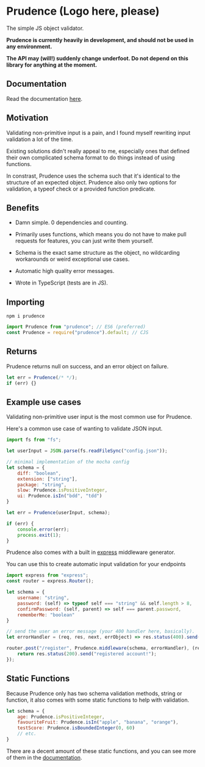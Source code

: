 # Prudence (Logo here, please)

The simple JS object validator.

**Prudence is currently heavily in development, and should not be used in any
environment.**

**The API may (will!) suddenly change underfoot. Do not depend on this library for anything
at the moment.**

## Documentation

Read the documentation [here](https://prudence.readthedocs.io).

## Motivation

Validating non-primitive input is a pain, and I found myself rewriting input validation a
lot of the time.

Existing solutions didn't really appeal to me, especially ones that defined their own complicated schema
format to do things instead of using functions.

In constrast, Prudence uses the schema such that it's identical to the structure of an expected object.
Prudence also only two options for validation, a typeof check or a provided function predicate.

## Benefits

- Damn simple. 0 dependencies and counting.

- Primarily uses functions, which means you do not have to make pull requests for features, you can just write them
yourself.

- Schema is the exact same structure as the object, no wildcarding workarounds or weird exceptional use cases.

- Automatic high quality error messages.

- Wrote in TypeScript (tests are in JS).

## Importing
```
npm i prudence
```

```js
import Prudence from "prudence"; // ES6 (preferred)
const Prudence = require("prudence").default; // CJS
```

## Returns

Prudence returns null on success, and an error object on failure.

```js
let err = Prudence(/* */);
if (err) {}
```

## Example use cases

Validating non-primitive user input is the most common use for Prudence.

Here's a common use case of wanting to validate JSON input.
```js
import fs from "fs";

let userInput = JSON.parse(fs.readFileSync("config.json"));

// minimal implementation of the mocha config
let schema = {
    diff: "boolean",
    extension: ["string"],
    package: "string",
    slow: Prudence.isPositiveInteger,
    ui: Prudence.isIn("bdd", "tdd")
}

let err = Prudence(userInput, schema);

if (err) {
    console.error(err);
    process.exit(1);
}
```

Prudence also comes with a built in [express](https://github.com/expressjs/express) middleware generator.

You can use this to create automatic input validation for your endpoints

```js
import express from "express";
const router = express.Router();

let schema = {
    username: "string",
    password: (self) => typeof self === "string" && self.length > 8,
    confirmPassword: (self, parent) => self === parent.password,
    rememberMe: "boolean"
}

// send the user an error message (your 400 handler here, basically).
let errorHandler = (req, res, next, errObject) => res.status(400).send(errObject.message);

router.post("/register", Prudence.middleware(schema, errorHandler), (req, res) => {
    return res.status(200).send("registered account!");
});
```

## Static Functions

Because Prudence only has two schema validation methods, string or function, it also comes with some static functions
to help with validation.

```js
let schema = {
    age: Prudence.isPositiveInteger,
    favouriteFruit: Prudence.isIn("apple", "banana", "orange"),
    testScore: Prudence.isBoundedInteger(0, 60)
    // etc.
}
```

There are a decent amount of these static functions, and you can see more of
them in the [documentation](https://prudence.readthedocs.io).

